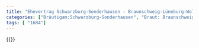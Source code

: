 ```yaml
---
title: "Ehevertrag Schwarzburg-Sonderhausen - Braunschweig-Lüneburg-Wolfenbüttel 1684"
categories: ["Bräutigam:Schwarzburg-Sonderhausen", "Braut: Braunschweig-Lüneburg-Wolfenbüttel", "Eheschließung vollzogen?:Ja", "verschiedenkonfessionelle Ehe?:Nein", "Dynastie Bräutigam:Schwarzburg", "Akteur Bräutigam:Schwarzburg", "Akteur Braut:Welfen", "Textbezug?:nein", "Ständisch?:nein", "Ratifikation?:nein", "Sonstiges?:nein", "Bräutigam:Schwarzburg-Sonderhausen", "Braut: Braunschweig-Lüneburg-Wolfenbüttel"]
tags: [ "1684"]
---
```

<!--more-->
{{<v15>}}